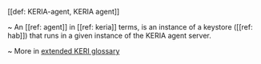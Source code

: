 [[def: KERIA-agent, KERIA agent]]

~ An [[ref: agent]] in [[ref: keria]] terms, is an instance of a keystore ([[ref: hab]]) that runs in a given instance of the KERIA agent server.

~ More in <a href="https://weboftrust.github.io/WOT-terms/docs/glossary/KERIA-agent">extended KERI glossary</a>
